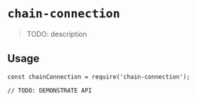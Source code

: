 # `chain-connection`

> TODO: description

## Usage

```
const chainConnection = require('chain-connection');

// TODO: DEMONSTRATE API
```

